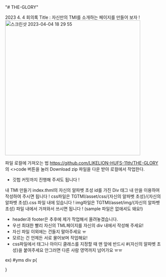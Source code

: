 "# THE-GLORY"

2023 4. 4 회의록
Title : 자신만의 TMI를 소개하는 페이지를 만들어 보자 !
<img width="437" alt="스크린샷 2023-04-04 18 29 55" src="https://user-images.githubusercontent.com/83502596/229749697-300ee35f-2aa9-42d4-9f8b-57db40b7e9b0.png">

파일 로컬에 가져오는 법
https://github.com/LIKELION-HUFS-11th/THE-GLORY 의 <>code 버튼을 눌러 Download zip 파일을 다운 받아 로컬에서 작업한다.
* 깃헙 커밋까지 진행해 주셔도 됩니다 !

내 TMI 만들기
index.thml의 자신의 알파벳 초성 id를 가진 Div 태그 내 만을 이용하여 작성하여 주시면 됩니다 !
css파일은 TGTMI/asset/css/{자신의 알파벳 초성}/{자신의 알파벳 초성}.css 파일 내에 있습니다 !
img파일은 TGTMI/asset/img/{자신의 알파벳 초성} 파일 내에서 가져와서 쓰시면 됩니다 ! (sample 파일은 없애셔도 돼요!)

* header과 footer은 추후에 제가 작업해서 올려놓겠습니다.
* 우선 최대한 빨리 자신의 TML페이지를 자신의 div 내에서 작성해 주세요!
* 자신 파일 이외에는 건들지 말아주세요 ㅠ
* 모르는 건 언제든 서로 물어보며 작업해요!
* css파일에서 태그나 아이디 클래스를 지정할 때 맨 앞에 반드시 #{자신의 알파벳 초성}을 붙여주세요 안그러면 다른 사람 영역까지 넘어가요 ㅠㅠ

ex) #yms div p{

}
